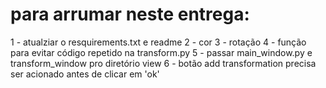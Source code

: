 # para arrumar neste entrega:

1 - atualziar o resquirements.txt e readme
2 - cor
3 -  rotação
4 - função para evitar código repetido na transform.py
5 - passar main_window.py e transform_window pro diretório view
6 - botão add transformation precisa ser acionado antes de clicar em 'ok'